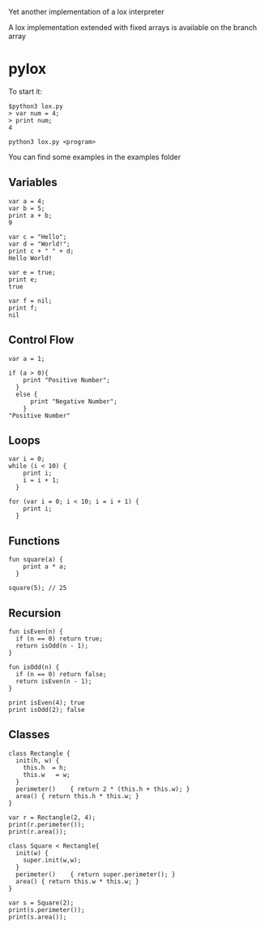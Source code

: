 Yet another implementation of a lox interpreter

A lox implementation extended with fixed arrays is available on the branch array

# pylox

To start it:
```
$python3 lox.py 
> var num = 4;
> print num;
4

python3 lox.py <program>
```
You can find some examples in the examples folder

## Variables
```
var a = 4;
var b = 5;
print a + b;
9

var c = "Hello";
var d = "World!";
print c + " " + d;
Hello World!

var e = true;
print e;
true 

var f = nil;
print f;
nil
```

## Control Flow
```
var a = 1;

if (a > 0){
    print "Positive Number";
  }
  else {
      print "Negative Number";
    }
"Positive Number"
```

## Loops
```
var i = 0;
while (i < 10) {
    print i;
    i = i + 1;
  }

for (var i = 0; i < 10; i = i + 1) {
    print i;
  }
```

## Functions
```
fun square(a) {
    print a * a;
  }

square(5); // 25
```

## Recursion
```
fun isEven(n) {
  if (n == 0) return true;
  return isOdd(n - 1);
}

fun isOdd(n) {
  if (n == 0) return false;
  return isEven(n - 1);
}

print isEven(4); true
print isOdd(2); false
```

## Classes
```
class Rectangle {
  init(h, w) {
    this.h  = h;
    this.w   = w;
  }
  perimeter()    { return 2 * (this.h + this.w); }
  area() { return this.h * this.w; }
}

var r = Rectangle(2, 4);
print(r.perimeter());
print(r.area());

class Square < Rectangle{
  init(w) {
    super.init(w,w);
  }
  perimeter()    { return super.perimeter(); }
  area() { return this.w * this.w; }
}

var s = Square(2);
print(s.perimeter());
print(s.area());
```
